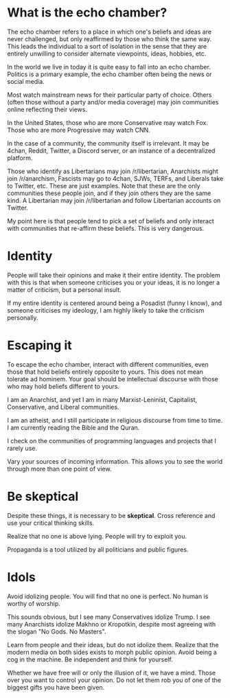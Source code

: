 # What is the echo chamber?

The echo chamber refers to a place in which one's beliefs and ideas are never challenged,
but only reaffirmed by those who think the same way. This leads the individual to a sort
of isolation in the sense that they are entirely unwilling to consider alternate
viewpoints, ideas, hobbies, etc.

In the world we live in today it is quite easy to fall into an echo chamber. Politics is a 
primary example, the echo chamber often being the news or social media.

Most watch mainstream news for their particular party of choice. Others (often those without
a party and/or media coverage) may join communities online reflecting their views.

In the United States, those who are more Conservative may watch Fox. 
Those who are more Progressive may watch CNN.

In the case of a community, the community itself is irrelevant. It may be 4chan, Reddit, Twitter, 
a Discord server, or an instance of a decentralized platform.

Those who identify as Libertarians may join /r/libertarian, Anarchists might join /r/anarchism, Fascists 
may go to 4chan, SJWs, TERFs, and Liberals take to Twitter, etc. 
These are just examples. Note that these are the only communities these people join, and if they
join others they are the same kind. A Libertarian may join /r/libertarian and follow Libertarian
accounts on Twitter.

My point here is that people tend to pick a set of beliefs and only interact with communities that
re-affirm these beliefs. This is very dangerous.

# Identity

People will take their opinions and make it their entire identity. The problem with this is that when
someone criticises you or your ideas, it is no longer a matter of criticism, but a personal insult.

If my entire identity is centered around being a Posadist (funny I know), and someone criticises my 
ideology, I am highly likely to take the criticism personally.

# Escaping it

To escape the echo chamber, interact with different communities, even those that hold beliefs entirely opposite
to yours. This does not mean tolerate ad hominem. Your goal should be intellectual discourse with 
those who may hold beliefs different to yours.

I am an Anarchist, and yet I am in many Marxist-Leninist, Capitalist, Conservative, and Liberal communities.

I am an atheist, and I still participate in religious discourse from time to time. I am currently reading
the Bible and the Quran.

I check on the communities of programming languages and projects that I rarely use.

Vary your sources of incoming information. This allows you to see the world through more than one point of view.

# Be skeptical

Despite these things, it is necessary to be **skeptical**. 
Cross reference and use your critical thinking skills.

Realize that no one is above lying. People will try to exploit you.

Propaganda is a tool utilized by all politicians and public figures.

# Idols

Avoid idolizing people. You will find that no one is perfect. No human is worthy of worship.

This sounds obvious, but I see many Conservatives idolize Trump. I see many Anarchists idolize Makhno
or Kropotkin, despite most agreeing with the slogan "No Gods. No Masters".

Learn from people and their ideas, but do not idolize them. Realize that the modern media on both
sides exists to morph public opinion. Avoid being a cog in the machine. Be independent and think for yourself.

Whether we have free will or only the illusion of it, we have a mind. Those over you want to control
your opinion. Do not let them rob you of one of the biggest gifts you have been given.
